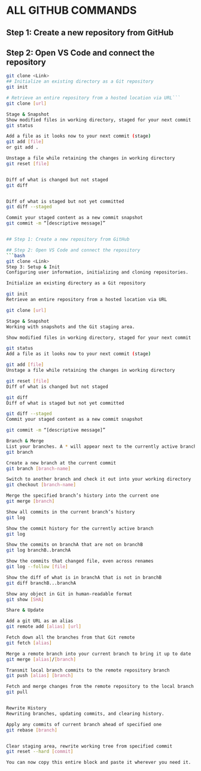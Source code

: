 # ALL GITHUB COMMANDS
## Step 1: Create a new repository from GitHub

## Step 2: Open VS Code and connect the repository
```bash
git clone <Link>
## Initialize an existing directory as a Git repository
git init

# Retrieve an entire repository from a hosted location via URL```
git clone [url]

Stage & Snapshot
Show modified files in working directory, staged for your next commit
git status

Add a file as it looks now to your next commit (stage)
git add [file]
or git add .

Unstage a file while retaining the changes in working directory
git reset [file]


Diff of what is changed but not staged
git diff


Diff of what is staged but not yet committed
git diff --staged

Commit your staged content as a new commit snapshot
git commit -m “[descriptive message]”


## Step 1: Create a new repository from GitHub

## Step 2: Open VS Code and connect the repository
```bash
git clone <Link>
Step 3: Setup & Init
Configuring user information, initializing and cloning repositories.

Initialize an existing directory as a Git repository

git init
Retrieve an entire repository from a hosted location via URL

git clone [url]

Stage & Snapshot
Working with snapshots and the Git staging area.

Show modified files in working directory, staged for your next commit

git status
Add a file as it looks now to your next commit (stage)

git add [file]
Unstage a file while retaining the changes in working directory

git reset [file]
Diff of what is changed but not staged

git diff
Diff of what is staged but not yet committed

git diff --staged
Commit your staged content as a new commit snapshot

git commit -m “[descriptive message]”

Branch & Merge
List your branches. A * will appear next to the currently active branch
git branch

Create a new branch at the current commit
git branch [branch-name]

Switch to another branch and check it out into your working directory
git checkout [branch-name]

Merge the specified branch’s history into the current one
git merge [branch]

Show all commits in the current branch’s history
git log

Show the commit history for the currently active branch
git log

Show the commits on branchA that are not on branchB
git log branchB..branchA

Show the commits that changed file, even across renames
git log --follow [file]

Show the diff of what is in branchA that is not in branchB
git diff branchB...branchA

Show any object in Git in human-readable format
git show [SHA]

Share & Update

Add a git URL as an alias
git remote add [alias] [url]

Fetch down all the branches from that Git remote
git fetch [alias]

Merge a remote branch into your current branch to bring it up to date
git merge [alias]/[branch]

Transmit local branch commits to the remote repository branch
git push [alias] [branch]

Fetch and merge changes from the remote repository to the local branch
git pull


Rewrite History
Rewriting branches, updating commits, and clearing history.

Apply any commits of current branch ahead of specified one
git rebase [branch]


Clear staging area, rewrite working tree from specified commit
git reset --hard [commit]

You can now copy this entire block and paste it wherever you need it.









